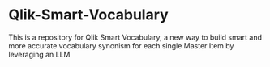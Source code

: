 # Qlik-Smart-Vocabulary
This is a repository for Qlik Smart Vocabulary, a new way to build smart and more accurate vocabulary synonism for each single Master Item by leveraging an LLM
